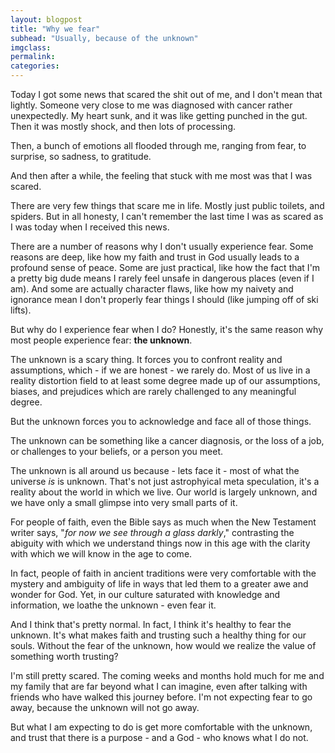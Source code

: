 ```yaml
---
layout: blogpost
title: "Why we fear"
subhead: "Usually, because of the unknown"
imgclass:
permalink:
categories:
---
```


Today I got some news that scared the shit out of me, and I don't mean that lightly. Someone very close to me was diagnosed with cancer rather unexpectedly. My heart sunk, and it was like getting punched in the gut. Then it was mostly shock, and then lots of processing. 

Then, a bunch of emotions all flooded through me, ranging from fear, to surprise, so sadness, to gratitude. 

And then after a while, the feeling that stuck with me most was that I was scared.

There are very few things that scare me in life. Mostly just public toilets, and spiders. But in all honesty, I can't remember the last time I was as scared as I was today when I received this news.

There are a number of reasons why I don't usually experience fear. Some reasons are deep, like how my faith and trust in God usually leads to a profound sense of peace. Some are just practical, like how the fact that I'm a pretty big dude means I rarely feel unsafe in dangerous places (even if I am). And some are actually character flaws, like how my naivety and ignorance mean I don't properly fear things I should (like jumping off of ski lifts).

But why do I experience fear when I do? Honestly, it's the same reason why most people experience fear: **the unknown**.

The unknown is a scary thing. It forces you to confront reality and assumptions, which - if we are honest - we rarely do. Most of us live in a reality distortion field to at least some degree made up of our assumptions, biases, and prejudices which are rarely challenged to any meaningful degree.

But the unknown forces you to acknowledge and face all of those things.

The unknown can be something like a cancer diagnosis, or the loss of a job, or challenges to your beliefs, or a person you meet. 

The unknown is all around us because - lets face it - most of what the universe *is* is unknown. That's not just astrophyical meta speculation, it's a reality about the world in which we live. Our world is largely unknown, and we have only a small glimpse into very small parts of it.

For people of faith, even the Bible says as much when the New Testament writer says, "*for now we see through a glass darkly*," contrasting the abiguity with which we understand things now in this age with the clarity with which we will know in the age to come.

In fact, people of faith in ancient traditions were very comfortable with the mystery and ambiguity of life in ways that led them to a greater awe and wonder for God. Yet, in our culture saturated with knowledge and information, we loathe the unknown - even fear it.

And I think that's pretty normal. In fact, I think it's healthy to fear the unknown. It's what makes faith and trusting such a healthy thing for our souls. Without the fear of the unknown, how would we realize the value of something worth trusting?

I'm still pretty scared. The coming weeks and months hold much for me and my family that are far beyond what I can imagine, even after talking with friends who have walked this journey before. I'm not expecting fear to go away, because the unknown will not go away. 

But what I am expecting to do is get more comfortable with the unknown, and trust that there is a purpose - and a God - who knows what I do not.



